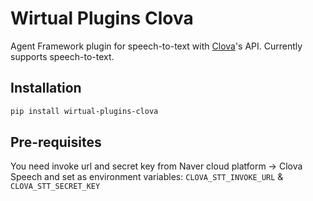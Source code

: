 # Wirtual Plugins Clova

Agent Framework plugin for speech-to-text with [Clova](https://api.ncloud-docs.com/docs/)'s API. Currently supports speech-to-text.

## Installation

```bash
pip install wirtual-plugins-clova
```

## Pre-requisites

You need invoke url and secret key from Naver cloud platform -> Clova Speech and set as environment variables: `CLOVA_STT_INVOKE_URL` & `CLOVA_STT_SECRET_KEY`
